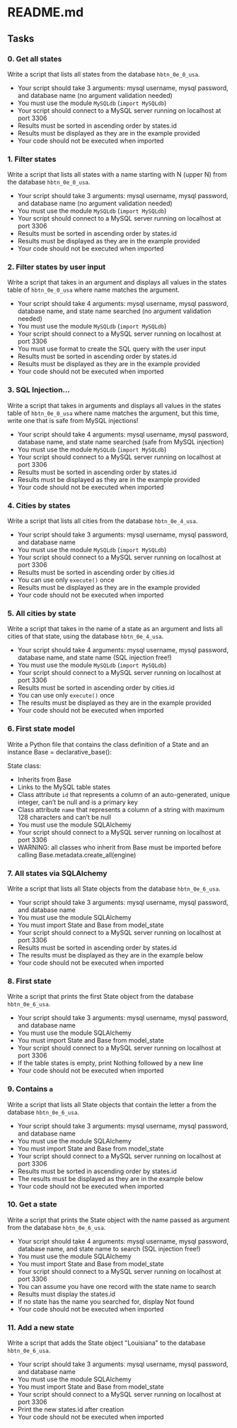 # README.md

## Tasks

### 0. Get all states

Write a script that lists all states from the database `hbtn_0e_0_usa`.

- Your script should take 3 arguments: mysql username, mysql password, and database name (no argument validation needed)
- You must use the module `MySQLdb` (`import MySQLdb`)
- Your script should connect to a MySQL server running on localhost at port 3306
- Results must be sorted in ascending order by states.id
- Results must be displayed as they are in the example provided
- Your code should not be executed when imported

### 1. Filter states

Write a script that lists all states with a name starting with N (upper N) from the database `hbtn_0e_0_usa`.

- Your script should take 3 arguments: mysql username, mysql password, and database name (no argument validation needed)
- You must use the module `MySQLdb` (`import MySQLdb`)
- Your script should connect to a MySQL server running on localhost at port 3306
- Results must be sorted in ascending order by states.id
- Results must be displayed as they are in the example provided
- Your code should not be executed when imported

### 2. Filter states by user input

Write a script that takes in an argument and displays all values in the states table of `hbtn_0e_0_usa` where name matches the argument.

- Your script should take 4 arguments: mysql username, mysql password, database name, and state name searched (no argument validation needed)
- You must use the module `MySQLdb` (`import MySQLdb`)
- Your script should connect to a MySQL server running on localhost at port 3306
- You must use format to create the SQL query with the user input
- Results must be sorted in ascending order by states.id
- Results must be displayed as they are in the example provided
- Your code should not be executed when imported

### 3. SQL Injection...

Write a script that takes in arguments and displays all values in the states table of `hbtn_0e_0_usa` where name matches the argument, but this time, write one that is safe from MySQL injections!

- Your script should take 4 arguments: mysql username, mysql password, database name, and state name searched (safe from MySQL injection)
- You must use the module `MySQLdb` (`import MySQLdb`)
- Your script should connect to a MySQL server running on localhost at port 3306
- Results must be sorted in ascending order by states.id
- Results must be displayed as they are in the example provided
- Your code should not be executed when imported

### 4. Cities by states

Write a script that lists all cities from the database `hbtn_0e_4_usa`.

- Your script should take 3 arguments: mysql username, mysql password, and database name
- You must use the module `MySQLdb` (`import MySQLdb`)
- Your script should connect to a MySQL server running on localhost at port 3306
- Results must be sorted in ascending order by cities.id
- You can use only `execute()` once
- Results must be displayed as they are in the example provided
- Your code should not be executed when imported

### 5. All cities by state

Write a script that takes in the name of a state as an argument and lists all cities of that state, using the database `hbtn_0e_4_usa`.

- Your script should take 4 arguments: mysql username, mysql password, database name, and state name (SQL injection free!)
- You must use the module `MySQLdb` (`import MySQLdb`)
- Your script should connect to a MySQL server running on localhost at port 3306
- Results must be sorted in ascending order by cities.id
- You can use only `execute()` once
- The results must be displayed as they are in the example provided
- Your code should not be executed when imported

### 6. First state model

Write a Python file that contains the class definition of a State and an instance Base = declarative_base():

State class:
- Inherits from Base
- Links to the MySQL table states
- Class attribute `id` that represents a column of an auto-generated, unique integer, can’t be null and is a primary key
- Class attribute `name` that represents a column of a string with maximum 128 characters and can’t be null
- You must use the module SQLAlchemy
- Your script should connect to a MySQL server running on localhost at port 3306
- WARNING: all classes who inherit from Base must be imported before calling Base.metadata.create_all(engine)

### 7. All states via SQLAlchemy

Write a script that lists all State objects from the database `hbtn_0e_6_usa`.

- Your script should take 3 arguments: mysql username, mysql password, and database name
- You must use the module SQLAlchemy
- You must import State and Base from model_state
- Your script should connect to a MySQL server running on localhost at port 3306
- Results must be sorted in ascending order by states.id
- The results must be displayed as they are in the example below
- Your code should not be executed when imported

### 8. First state

Write a script that prints the first State object from the database `hbtn_0e_6_usa`.

- Your script should take 3 arguments: mysql username, mysql password, and database name
- You must use the module SQLAlchemy
- You must import State and Base from model_state
- Your script should connect to a MySQL server running on localhost at port 3306
- If the table states is empty, print Nothing followed by a new line
- Your code should not be executed when imported

### 9. Contains `a`

Write a script that lists all State objects that contain the letter a from the database `hbtn_0e_6_usa`.

- Your script should take 3 arguments: mysql username, mysql password, and database name
- You must use the module SQLAlchemy
- You must import State and Base from model_state
- Your script should connect to a MySQL server running on localhost at port 3306
- Results must be sorted in ascending order by states.id
- The results must be displayed as they are in the example below
- Your code should not be executed when imported

### 10. Get a state

Write a script that prints the State object with the name passed as argument from the database `hbtn_0e_6_usa`.

- Your script should take 4 arguments: mysql username, mysql password, database name, and state name to search (SQL injection free!)
- You must use the module SQLAlchemy
- You must import State and Base from model_state
- Your script should connect to a MySQL server running on localhost at port 3306
- You can assume you have one record with the state name to search
- Results must display the states.id
- If no state has the name you searched for, display Not found
- Your code should not be executed when imported

### 11. Add a new state

Write a script that adds the State object "Louisiana" to the database `hbtn_0e_6_usa`.

- Your script should take 3 arguments: mysql username, mysql password, and database name
- You must use the module SQLAlchemy
- You must import State and Base from model_state
- Your script should connect to a MySQL server running on localhost at port 3306
- Print the new states.id after creation
- Your code should not be executed when imported
